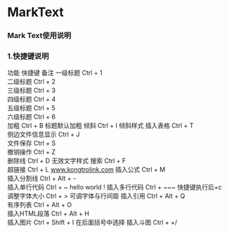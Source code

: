 # MarkText

### Mark Text使用说明

### 1.快捷键说明

功能    快捷键    备注
一级标题    Ctrl + 1    
二级标题    Ctrl + 2    
三级标题    Ctrl + 3    
四级标题    Ctrl + 4    
五级标题    Ctrl + 5    
六级标题    Ctrl + 6    
加粗    Ctrl + B    标题默认加粗
倾斜    Ctrl + I    倾斜样式
插入表格    Ctrl + T    
侧边文件信息显示    Ctrl + J    
文件保存    Ctrl + S    
撤销操作    Ctrl + Z    
删除线    Ctrl + D    无效文字样式
搜索    Ctrl + F    
超链接    Ctrl + L    www.kongtrolink.com
插入公式    Ctrl + M    
插入分割线    Ctrl + Alt + -    
插入单行代码    Ctrl + ~    hello world !
插入多行代码    Ctrl + ~~~    快捷键执行后+c
调整字体大小    Ctrl + >    可调字体与行间距
插入引用    Ctrl + Alt + Q    
有序列表    Ctrl + Alt + O    
插入HTML段落    Ctrl + Alt + H    
插入图片    Ctrl + Shift + I    在后面括号中选择
插入斗图    Ctrl + +/
